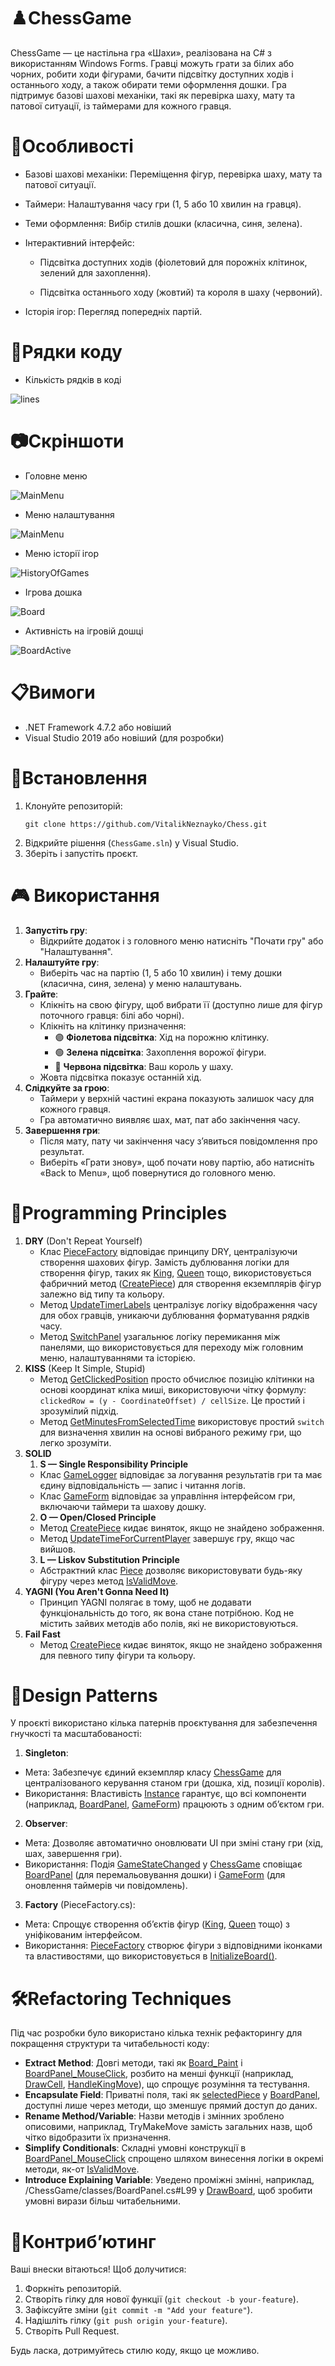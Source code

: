 # ♟️ChessGame
ChessGame — це настільна гра «Шахи», реалізована на C# з використанням Windows Forms. Гравці можуть грати за білих або чорних, робити ходи фігурами, бачити підсвітку доступних ходів і останнього ходу, а також обирати теми оформлення дошки. Гра підтримує базові шахові механіки, такі як перевірка шаху, мату та патової ситуації, із таймерами для кожного гравця.

# 🌟Особливості
- Базові шахові механіки: Переміщення фігур, перевірка шаху, мату та патової ситуації.

- Таймери: Налаштування часу гри (1, 5 або 10 хвилин на гравця).

- Теми оформлення: Вибір стилів дошки (класична, синя, зелена).

- Інтерактивний інтерфейс:

  - Підсвітка доступних ходів (фіолетовий для порожніх клітинок, зелений для захоплення).

  - Підсвітка останнього ходу (жовтий) та короля в шаху (червоний).

- Історія ігор: Перегляд попередніх партій.

# 🔢Рядки коду

- Кількість рядків в коді
  
![lines](Screenshots/numLines.jpg)

# 📷Скріншоти
  - Головне меню
    
  ![MainMenu](Screenshots/MainMenu.jpg)
  
  - Меню налаштування
    
  ![MainMenu](Screenshots/Settings.jpg)
  
  - Меню історії ігор
    
  ![HistoryOfGames](Screenshots/HistoryOfGame.jpg)
  - Ігрова дошка
    
  ![Board](Screenshots/Board.jpg)
  
  - Активність на ігровій дошці

  ![BoardActive](Screenshots/BoardActive.jpg)

# 📋Вимоги
- .NET Framework 4.7.2 або новіший
- Visual Studio 2019 або новіший (для розробки)

# 🔧Встановлення
1. Клонуйте репозиторій:
   ```
   git clone https://github.com/VitalikNeznayko/Chess.git
   ```
3. Відкрийте рішення (`ChessGame.sln`) у Visual Studio.
4. Зберіть і запустіть проєкт.

# 🎮 Використання
1. **Запустіть гру**:
   - Відкрийте додаток і з головного меню натисніть "Почати гру" або "Налаштування".
2. **Налаштуйте гру**:
   - Виберіть час на партію (1, 5 або 10 хвилин) і тему дошки (класична, синя, зелена) у меню налаштувань.
3. **Грайте**:
   - Клікніть на свою фігуру, щоб вибрати її (доступно лише для фігур поточного гравця: білі або чорні).
   - Клікніть на клітинку призначення:
     - 🟣 **Фіолетова підсвітка**: Хід на порожню клітинку.
     - 🟢 **Зелена підсвітка**: Захоплення ворожої фігури.
     - 🔴 **Червона підсвітка**: Ваш король у шаху.
   - Жовта підсвітка показує останній хід.
4. **Слідкуйте за грою**:
   - Таймери у верхній частині екрана показують залишок часу для кожного гравця.
   - Гра автоматично виявляє шах, мат, пат або закінчення часу.
5. **Завершення гри**:
   - Після мату, пату чи закінчення часу з’явиться повідомлення про результат.
   - Виберіть «Грати знову», щоб почати нову партію, або натисніть «Back to Menu», щоб повернутися до головного меню.

# 🧬Programming Principles
1. **DRY** (Don't Repeat Yourself)
    - Клас [PieceFactory](/ChessGame/classes/PieceFactory.cs) відповідає принципу DRY, централізуючи створення шахових фігур. Замість дублювання логіки для створення фігур, таких як [King](/ChessGame/classes/Pieces/King.cs), [Queen](/ChessGame/classes/Pieces/Queen.cs) тощо, використовується фабричний метод ([CreatePiece](/ChessGame/classes/PieceFactory.cs#L28-L53)) для створення екземплярів фігур залежно від типу та кольору.
    - Метод [UpdateTimerLabels](/ChessGame/GameForm.cs#L108-L112) централізує логіку відображення часу для обох гравців, уникаючи дублювання форматування рядків часу.
    - Метод [SwitchPanel](/ChessGame/MainForm.cs#L101-L107) узагальнює логіку перемикання між панелями, що використовується для переходу між головним меню, налаштуваннями та історією.
2. **KISS** (Keep It Simple, Stupid)
    - Метод [GetClickedPosition](/ChessGame/classes/BoardPanel.cs#L227-L232) просто обчислює позицію клітинки на основі координат кліка миші, використовуючи чітку формулу: `clickedRow = (y - CoordinateOffset) / cellSize`. Це простий і зрозумілий підхід.
    - Метод [GetMinutesFromSelectedTime](/ChessGame/GameForm.cs#L57-L63) використовує простий `switch` для визначення хвилин на основі вибраного режиму гри, що легко зрозуміти.
3. **SOLID**
    1. **S — Single Responsibility Principle**
    - Клас [GameLogger](/ChessGame/classes/GameLogger.cs) відповідає за логування результатів гри та має єдину відповідальність — запис і читання логів.
    - Клас [GameForm](/ChessGame/GameForm.cs) відповідає за управління інтерфейсом гри, включаючи таймери та шахову дошку.
    2. **O — Open/Closed Principle**
    - Метод [CreatePiece](/ChessGame/classes/PieceFactory.cs#L28-L53) кидає виняток, якщо не знайдено зображення.
    - Метод [UpdateTimeForCurrentPlayer](/ChessGame/GameForm.cs#L89-L104) завершує гру, якщо час вийшов.
    3. **L — Liskov Substitution Principle**
    - Абстрактний клас [Piece](/ChessGame/classes/Piece.cs) дозволяє використовувати будь-яку фігуру через метод [IsValidMove](/ChessGame/classes/Piece.cs#L26).
4. **YAGNI (You Aren't Gonna Need It)**
    - Принцип YAGNI полягає в тому, щоб не додавати функціональність до того, як вона стане потрібною. Код не містить зайвих методів або полів, які не використовуються.
5. **Fail Fast**
    - Метод [CreatePiece](/ChessGame/classes/PieceFactory.cs#L32-L35) кидає виняток, якщо не знайдено зображення для певного типу фігури та кольору.
  
# 🎨Design Patterns
У проєкті використано кілька патернів проєктування для забезпечення гнучкості та масштабованості:
1. **Singleton**:
  - Мета: Забезпечує єдиний екземпляр класу [ChessGame](/ChessGame/classes/chess/ChessGame.cs) для централізованого керування станом гри (дошка, хід, позиції королів).
  - Використання: Властивість [Instance](/ChessGame/classes/chess/ChessGame.cs#L44-L55) гарантує, що всі компоненти (наприклад, [BoardPanel](/ChessGame/classes/BoardPanel.cs), [GameForm](/ChessGame/GameForm.cs)) працюють з одним об’єктом гри.

2. **Observer**:
  - Мета: Дозволяє автоматично оновлювати UI при зміні стану гри (хід, шах, завершення гри).
  - Використання: Подія [GameStateChanged](/ChessGame/classes/chess/ChessGame.cs#L22) у [ChessGame](/ChessGame/classes/chess/ChessGame.cs) сповіщає [BoardPanel](/ChessGame/classes/BoardPanel.cs) (для перемальовування дошки) і [GameForm](/ChessGame/GameForm.cs) (для оновлення таймерів чи повідомлень).

3. **Factory** (PieceFactory.cs):
  - Мета: Спрощує створення об’єктів фігур ([King](/ChessGame/classes/Pieces/King.cs), [Queen](/ChessGame/classes/Pieces/Queen.cs) тощо) з уніфікованим інтерфейсом.
  - Використання: [PieceFactory](/ChessGame/classes/PieceFactory.cs) створює фігури з відповідними іконками та властивостями, що використовується в [InitializeBoard()](/ChessGame/classes/chess/ChessGame.cs#L57-L67).

# 🛠Refactoring Techniques
Під час розробки було використано кілька технік рефакторингу для покращення структури та читабельності коду:
- **Extract Method**: Довгі методи, такі як [Board_Paint](/ChessGame/classes/BoardPanel.cs#L85-L92) і [BoardPanel_MouseClick](/ChessGame/classes/BoardPanel.cs#L203-L223), розбито на менші функції (наприклад, [DrawCell](/ChessGame/classes/BoardPanel.cs#L141-L144), [HandleKingMove](/ChessGame/classes/BoardPanel.cs#L283-L305)), що спрощує розуміння та тестування.
- **Encapsulate Field**: Приватні поля, такі як [selectedPiece](/ChessGame/classes/BoardPanel.cs#L12) у [BoardPanel](/ChessGame/classes/BoardPanel.cs), доступні лише через методи, що зменшує прямий доступ до даних.
- **Rename Method/Variable**: Назви методів і змінних зроблено описовими, наприклад, TryMakeMove замість загальних назв, щоб чітко відобразити їх призначення.
- **Simplify Conditionals**: Складні умовні конструкції в [BoardPanel_MouseClick](/ChessGame/classes/BoardPanel.cs#L203-L223) спрощено шляхом винесення логіки в окремі методи, як-от [IsValidMove](/ChessGame/classes/BoardPanel.cs#L273-L279).
- **Introduce Explaining Variable**: Уведено проміжні змінні, наприклад, /ChessGame/classes/BoardPanel.cs#L99 у [DrawBoard](/ChessGame/classes/BoardPanel.cs#L96-L139), щоб зробити умовні вирази більш читабельними.

# 🤝Контриб’ютинг
Ваші внески вітаються! Щоб долучитися:
1. Форкніть репозиторій.
2. Створіть гілку для нової функції (`git checkout -b your-feature`).
3. Зафіксуйте зміни (`git commit -m "Add your feature"`).
4. Надішліть гілку (`git push origin your-feature`).
5. Створіть Pull Request.
   
Будь ласка, дотримуйтесь стилю коду, якщо це можливо.
